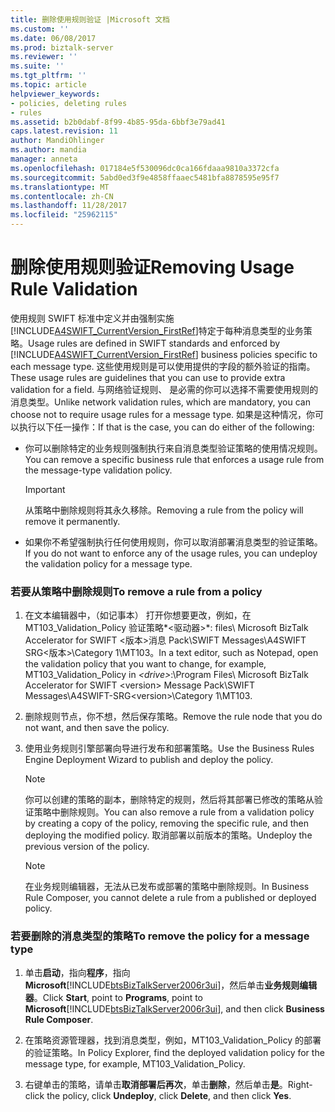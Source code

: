 ```yaml
---
title: 删除使用规则验证 |Microsoft 文档
ms.custom: ''
ms.date: 06/08/2017
ms.prod: biztalk-server
ms.reviewer: ''
ms.suite: ''
ms.tgt_pltfrm: ''
ms.topic: article
helpviewer_keywords:
- policies, deleting rules
- rules
ms.assetid: b2b0dabf-8f99-4b85-95da-6bbf3e79ad41
caps.latest.revision: 11
author: MandiOhlinger
ms.author: mandia
manager: anneta
ms.openlocfilehash: 017184e5f530096dc0ca166fdaaa9810a3372cfa
ms.sourcegitcommit: 5abd0ed3f9e4858ffaaec5481bfa8878595e95f7
ms.translationtype: MT
ms.contentlocale: zh-CN
ms.lasthandoff: 11/28/2017
ms.locfileid: "25962115"
---
```

# <a name="removing-usage-rule-validation"></a><span data-ttu-id="92c08-102">删除使用规则验证</span><span class="sxs-lookup"><span data-stu-id="92c08-102">Removing Usage Rule Validation</span></span>
<span data-ttu-id="92c08-103">使用规则 SWIFT 标准中定义并由强制实施[!INCLUDE[A4SWIFT_CurrentVersion_FirstRef](../../includes/a4swift-currentversion-firstref-md.md)]特定于每种消息类型的业务策略。</span><span class="sxs-lookup"><span data-stu-id="92c08-103">Usage rules are defined in SWIFT standards and enforced by [!INCLUDE[A4SWIFT_CurrentVersion_FirstRef](../../includes/a4swift-currentversion-firstref-md.md)] business policies specific to each message type.</span></span> <span data-ttu-id="92c08-104">这些使用规则是可以使用提供的字段的额外验证的指南。</span><span class="sxs-lookup"><span data-stu-id="92c08-104">These usage rules are guidelines that you can use to provide extra validation for a field.</span></span> <span data-ttu-id="92c08-105">与网络验证规则、 是必需的你可以选择不需要使用规则的消息类型。</span><span class="sxs-lookup"><span data-stu-id="92c08-105">Unlike network validation rules, which are mandatory, you can choose not to require usage rules for a message type.</span></span> <span data-ttu-id="92c08-106">如果是这种情况，你可以执行以下任一操作：</span><span class="sxs-lookup"><span data-stu-id="92c08-106">If that is the case, you can do either of the following:</span></span>  
  
-   <span data-ttu-id="92c08-107">你可以删除特定的业务规则强制执行来自消息类型验证策略的使用情况规则。</span><span class="sxs-lookup"><span data-stu-id="92c08-107">You can remove a specific business rule that enforces a usage rule from the message-type validation policy.</span></span>  
  
    > [!IMPORTANT]
    >  <span data-ttu-id="92c08-108">从策略中删除规则将其永久移除。</span><span class="sxs-lookup"><span data-stu-id="92c08-108">Removing a rule from the policy will remove it permanently.</span></span>  
  
-   <span data-ttu-id="92c08-109">如果你不希望强制执行任何使用规则，你可以取消部署消息类型的验证策略。</span><span class="sxs-lookup"><span data-stu-id="92c08-109">If you do not want to enforce any of the usage rules, you can undeploy the validation policy for a message type.</span></span>  
  
### <a name="to-remove-a-rule-from-a-policy"></a><span data-ttu-id="92c08-110">若要从策略中删除规则</span><span class="sxs-lookup"><span data-stu-id="92c08-110">To remove a rule from a policy</span></span>  
  
1.  <span data-ttu-id="92c08-111">在文本编辑器中，（如记事本） 打开你想要更改，例如，在 MT103_Validation_Policy 验证策略*\<驱动器\>*: files\ Microsoft BizTalk Accelerator for SWIFT \<版本\>消息 Pack\SWIFT Messages\A4SWIFT SRG\<版本\>\Category 1\MT103。</span><span class="sxs-lookup"><span data-stu-id="92c08-111">In a text editor, such as Notepad, open the validation policy that you want to change, for example, MT103_Validation_Policy in *\<drive\>*:\Program Files\ Microsoft BizTalk Accelerator for SWIFT \<version\> Message Pack\SWIFT Messages\A4SWIFT-SRG\<version\>\Category 1\MT103.</span></span>  
  
2.  <span data-ttu-id="92c08-112">删除规则节点，你不想，然后保存策略。</span><span class="sxs-lookup"><span data-stu-id="92c08-112">Remove the rule node that you do not want, and then save the policy.</span></span>  
  
3.  <span data-ttu-id="92c08-113">使用业务规则引擎部署向导进行发布和部署策略。</span><span class="sxs-lookup"><span data-stu-id="92c08-113">Use the Business Rules Engine Deployment Wizard to publish and deploy the policy.</span></span>  
  
    > [!NOTE]
    >  <span data-ttu-id="92c08-114">你可以创建的策略的副本，删除特定的规则，然后将其部署已修改的策略从验证策略中删除规则。</span><span class="sxs-lookup"><span data-stu-id="92c08-114">You can also remove a rule from a validation policy by creating a copy of the policy, removing the specific rule, and then deploying the modified policy.</span></span> <span data-ttu-id="92c08-115">取消部署以前版本的策略。</span><span class="sxs-lookup"><span data-stu-id="92c08-115">Undeploy the previous version of the policy.</span></span>  
  
    > [!NOTE]
    >  <span data-ttu-id="92c08-116">在业务规则编辑器，无法从已发布或部署的策略中删除规则。</span><span class="sxs-lookup"><span data-stu-id="92c08-116">In Business Rule Composer, you cannot delete a rule from a published or deployed policy.</span></span>  
  
### <a name="to-remove-the-policy-for-a-message-type"></a><span data-ttu-id="92c08-117">若要删除的消息类型的策略</span><span class="sxs-lookup"><span data-stu-id="92c08-117">To remove the policy for a message type</span></span>  
  
1.  <span data-ttu-id="92c08-118">单击**启动**，指向**程序**，指向**Microsoft**[!INCLUDE[btsBizTalkServer2006r3ui](../../includes/btsbiztalkserver2006r3ui-md.md)]，然后单击**业务规则编辑器**。</span><span class="sxs-lookup"><span data-stu-id="92c08-118">Click **Start**, point to **Programs**, point to **Microsoft**[!INCLUDE[btsBizTalkServer2006r3ui](../../includes/btsbiztalkserver2006r3ui-md.md)], and then click **Business Rule Composer**.</span></span>  
  
2.  <span data-ttu-id="92c08-119">在策略资源管理器，找到消息类型，例如，MT103_Validation_Policy 的部署的验证策略。</span><span class="sxs-lookup"><span data-stu-id="92c08-119">In Policy Explorer, find the deployed validation policy for the message type, for example, MT103_Validation_Policy.</span></span>  
  
3.  <span data-ttu-id="92c08-120">右键单击的策略，请单击**取消部署后再次**，单击**删除**，然后单击**是**。</span><span class="sxs-lookup"><span data-stu-id="92c08-120">Right-click the policy, click **Undeploy**, click **Delete**, and then click **Yes**.</span></span>